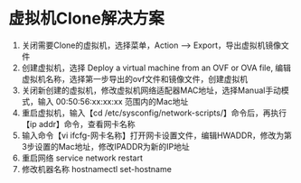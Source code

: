 # 虚拟机Clone解决方案

1. 关闭需要Clone的虚拟机，选择菜单，Action --> Export，导出虚拟机镜像文件
2. 创建虚拟机，选择 Deploy a virtual machine from an OVF or OVA file, 编辑虚拟机名称，选择第一步导出的ovf文件和镜像文件，创建虚拟机
3. 关闭新创建的虚拟机，修改虚拟机网络适配器MAC地址，选择Manual手动模式，输入 00:50:56:xx:xx:xx 范围内的Mac地址
4. 重启虚拟机，输入【cd /etc/sysconfig/network-scripts/】命令后，再执行【ip addr】命令，查看网卡名称
5. 输入命令【vi ifcfg-网卡名称】打开网卡设置文件，编辑HWADDR，修改为第3步设置的Mac地址，修改IPADDR为新的IP地址
6. 重启网络 service network restart
7. 修改机器名称 hostnamectl set-hostname <newhostname>